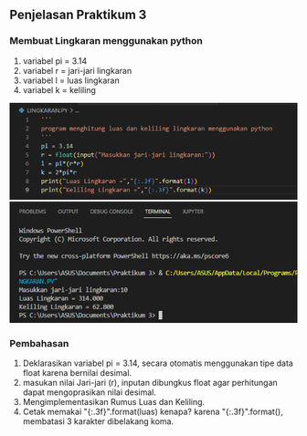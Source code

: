 ## **Penjelasan Praktikum 3**

### Membuat Lingkaran menggunakan python
1. variabel pi = 3.14
2. variabel r = jari-jari lingkaran
3. variabel l = luas lingkaran
4. variabel k = keliling

![ss1](foto/ss1.png)
![ss2](foto/ss2.png)
### Pembahasan
1. Deklarasikan variabel pi = 3.14, secara otomatis menggunakan tipe data float karena bernilai desimal.
2. masukan nilai Jari-jari (r), inputan dibungkus float agar perhitungan dapat mengoprasikan nilai desimal.
3. Mengimplementasikan Rumus Luas dan Keliling.
4. Cetak memakai "{:.3f}".format(luas) kenapa? karena "{:.3f}".format(), membatasi 3 karakter dibelakang koma.
